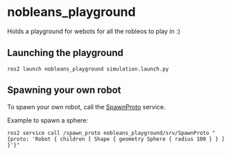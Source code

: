 # nobleans_playground
Holds a playground for webots for all the robleos to play in :)

## Launching the playground
```
ros2 launch nobleans_playground simulation.launch.py
```

## Spawning your own robot
To spawn your own robot, call the [SpawnProto](srv/SpawnProto.srv) service.

Example to spawn a sphere:
```
ros2 service call /spawn_proto nobleans_playground/srv/SpawnProto "{proto: 'Robot { children [ Shape { geometry Sphere { radius 100 } } ] }'}"
```
